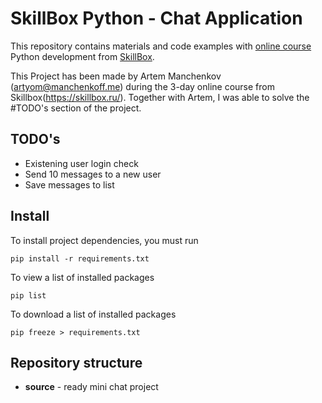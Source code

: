 # SkillBox Python - Chat Application

This repository contains materials and code examples with 
[online course](https://webinar.skillbox.ru/messenger-python/) Python development from [SkillBox](https://skillbox.ru).
    
This Project has been made by Artem Manchenkov (artyom@manchenkoff.me) during the 3-day online course from Skillbox(https://skillbox.ru/).
Together with Artem, I was able to solve the #TODO's section of the project.

## TODO's
- Existening user login check
- Send 10 messages to a new user
- Save messages to list



## Install

To install project dependencies, you must run

```
pip install -r requirements.txt
```

To view a list of installed packages

```
pip list
```

To download a list of installed packages

```
pip freeze > requirements.txt
```

## Repository structure

- **source** - ready mini chat project
